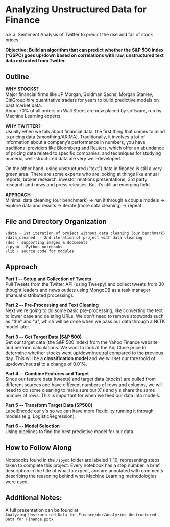 # Analyzing Unstructured Data for Finance
a.k.a. Sentiment Analysis of Twitter to predict the rise and fall of stock prices

**Objective: Build an algorithm that can predict whether the S&P 500 index (^GSPC) goes up/down based on correlations with raw, unstructured text data extracted from Twitter.**


## Outline

**WHY STOCKS?**<br>
Major financial firms like JP Morgan, Goldman Sachs, Morgan Stanley, CitiGroup hire quantitative traders for years to build predictive models on past market data.<br>
About 70% of all orders on Wall Street are now placed by software, run by Machine Learning experts. 

**WHY TWITTER?**<br>
Usually when we talk about financial data, the first thing that comes to mind is pricing data (smoothing/ARIMA). Traditionally, it involves a lot of information about a company’s performance in numbers, you have traditional providers like Bloomberg and Reuters, which offer an abundance of pricing data related to specific companies, and techniques for studying numeric, well-structured data are very well-developed.<br>

On the other hand, using unstructured (“text”) data in finance is still a very green area. There are some experts who are looking at things like annual reports, broker research, investor relations presentations, 3rd party research and news and press releases. But it’s still an emerging field. 

**APPROACH**<br>
Minimal data cleaning (our benchmark) -> run it through a couple models -> explore data and results -> iterate (more data cleaning) -> repeat


## File and Directory Organization

```
/data - 1st iteration of project without data cleaning (our benchmark)
/data_cleaned  - 2nd iteration of project with data cleaning
/doc - supporting images & documents
/ipynb - Python notebooks
/lib - source code for modules
```


## Approach

**Part 1 -- Setup and Collection of Tweets**<br>
Pull Tweets from the Twitter API (using Tweepy) and collect tweets from 30 thought leaders and news outlets using MongoDB as a task manager (manual distributed processing).

**Part 2 -- Pre-Processing and Text Cleaning**<br>
Next we're going to do some basic pre-processing, like converting the text to lower case and deleting URLs. We don't need to remove stopwords such as "the" and "a", which will be done when we pass our data through a NLTK model later. 

**Part 3 -- Get Target Data (S&P 500)**<br>
Get our target data (the S&P 500 index) from the Yahoo Finance website and perform calculations. We want to look at the Adj Close price to determine whether stocks went up/down/neutral compared to the previous day. This will be a **classification model** and we will set our threshold of up/down/neutral to a change of 0.01%.

**Part 4 -- Combine Features and Target**<br>
Since our feature data (tweets) and target data (stocks) are pulled from different sources and have different numbers of rows and columns, we will need to do some cleaning to make sure our X's and y's share the same number of rows. This is important for when we feed our data into models.

**Part 5 -- Transform Target Data (SP500)**<br>
LabelEncode our y's so we can have more flexibility running it through models (e.g. LogisticRegression).

**Part 6 -- Model Selection**<br>
Using pipelines to find the best predictive model for our data.

## How to Follow Along

Notebooks found in the `/ipynb` folder are labeled 1-10, representing steps taken to complete this project. Every notebook has a step number, a brief description in the title of what to expect, and are annotated with comments describing the reasoning behind what Machine Learning methodologies were used. 


## Additional Notes:
A full presentation can be found at `Analyzing_Unstructured_Data_for_Finance/doc/Analyzing Unstructured Data for Finance.pptx`